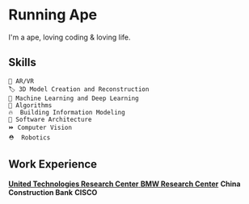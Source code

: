 Running Ape
=====================
I'm a ape, loving coding & loving life.


Skills
---------------
```
📡 AR/VR 
🏷️ 3D Model Creation and Reconstruction
🚀 Machine Learning and Deep Learning
📜 Algorithms
🔥  Building Information Modeling
🔗 Software Architecture
⏩ Computer Vision
⛑  Robotics
```

Work Experience 
---------------
[**United Technologies Research Center** ](http://www.utrc.utc.com/)
[**BMW Research Center**](https://www.bmw.com/en/index.html)
**China Construction Bank** 
**CISCO** 
